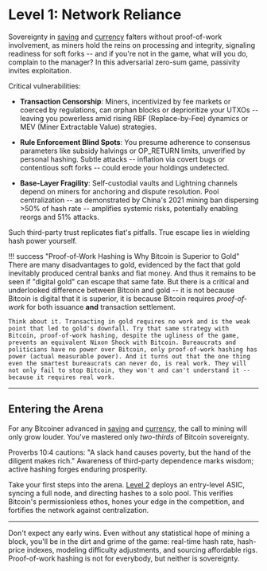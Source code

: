 # Level 1: Network Reliance

Sovereignty in [saving](../../saving/index.md) and [currency](../../currency/index.md) falters without proof-of-work involvement, as miners hold the reins on processing and integrity, signaling readiness for soft forks -- and if you're not in the game, what will you do, complain to the manager? In this adversarial zero-sum game, passivity invites exploitation.

Critical vulnerabilities:

- **Transaction Censorship**: Miners, incentivized by fee markets or coerced by regulations, can orphan blocks or deprioritize your UTXOs -- leaving you powerless amid rising RBF (Replace-by-Fee) dynamics or MEV (Miner Extractable Value) strategies.

- **Rule Enforcement Blind Spots**: You presume adherence to consensus parameters like subsidy halvings or OP_RETURN limits, unverified by personal hashing. Subtle attacks -- inflation via covert bugs or contentious soft forks -- could erode your holdings undetected.

- **Base-Layer Fragility**: Self-custodial vaults and Lightning channels depend on miners for anchoring and dispute resolution. Pool centralization -- as demonstrated by China's 2021 mining ban dispersing >50% of hash rate -- amplifies systemic risks, potentially enabling reorgs and 51% attacks.

Such third-party trust replicates fiat's pitfalls. True escape lies in wielding hash power yourself.

!!! success "Proof-of-Work Hashing is Why Bitcoin is Superior to Gold"
    There are many disadvantages to gold, evidenced by the fact that gold inevitably produced central banks and fiat money. And thus it remains to be seen if "digital gold" can escape that same fate. But there is a critical and underlooked difference between Bitcoin and gold -- it is not because Bitcoin is digital that it is superior, it is because Bitcoin requires *proof-of-work* for both issuance **and** transaction settlement.
    
    Think about it. Transacting in gold requires no work and is the weak point that led to gold's downfall. Try that same strategy with Bitcoin, proof-of-work hashing, despite the ugliness of the game, prevents an equivalent Nixon Shock with Bitcoin. Bureaucrats and politicians have no power over Bitcoin, only proof-of-work hashing has power (actual measurable power). And it turns out that the one thing even the smartest bureaucrats can never do, is real work. They will not only fail to stop Bitcoin, they won't and can't understand it -- because it requires real work.



---

## Entering the Arena

For any Bitcoiner advanced in [saving](../../saving/index.md) and [currency](../../currency/index.md), the call to mining will only grow louder. You've mastered only *two-thirds* of Bitcoin sovereignty.

Proverbs 10:4 cautions: "A slack hand causes poverty, but the hand of the diligent makes rich." Awareness of third-party dependence marks wisdom; active hashing forges enduring prosperity.

Take your first steps into the arena. [Level 2](level-2.md) deploys an entry-level ASIC, syncing a full node, and directing hashes to a solo pool. This verifies Bitcoin's permissionless ethos, hones your edge in the competition, and fortifies the network against centralization.

---

Don't expect any early wins. Even without any statistical hope of mining a block, you'll be in the dirt and grime of the game: real-time hash rate, hash-price indexes, modeling difficulty adjustments, and sourcing affordable rigs. Proof-of-work hashing is not for everybody, but neither is sovereignty.


